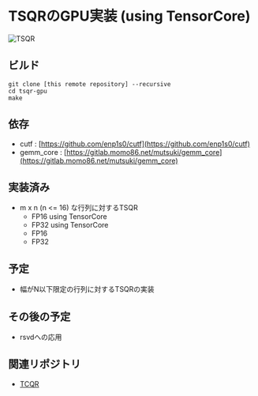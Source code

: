 # TSQRのGPU実装 (using TensorCore)

![TSQR](https://gitlab.momo86.net/mutsuki/tsqr-gpu/raw/master/docs/tsqr.svg)

## ビルド

```
git clone [this remote repository] --recursive
cd tsqr-gpu
make
```

## 依存
- cutf : [https://github.com/enp1s0/cutf](https://github.com/enp1s0/cutf)
- gemm_core : [https://gitlab.momo86.net/mutsuki/gemm_core](https://gitlab.momo86.net/mutsuki/gemm_core)

## 実装済み
- m x n (n <= 16) な行列に対するTSQR
	- FP16 using TensorCore
	- FP32 using TensorCore
	- FP16
	- FP32

## 予定
- 幅がN以下限定の行列に対するTSQRの実装

## その後の予定
- rsvdへの応用

## 関連リポジトリ
- [TCQR](https://gitlab.momo86.net/mutsuki/tcqr)
